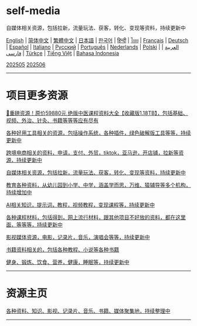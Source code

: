 # self-media
自媒体相关资源，包括拉新，流量玩法、获客，转化、变现等资料，持续更新中

[English](https://openaitx.github.io/view.html?user=mswnlz&project=self-media&lang=en) | [简体中文](https://openaitx.github.io/view.html?user=mswnlz&project=self-media&lang=zh-CN) | [繁體中文](https://openaitx.github.io/view.html?user=mswnlz&project=self-media&lang=zh-TW) | [日本語](https://openaitx.github.io/view.html?user=mswnlz&project=self-media&lang=ja) | [한국어](https://openaitx.github.io/view.html?user=mswnlz&project=self-media&lang=ko) | [हिन्दी](https://openaitx.github.io/view.html?user=mswnlz&project=self-media&lang=hi) | [ไทย](https://openaitx.github.io/view.html?user=mswnlz&project=self-media&lang=th) | [Français](https://openaitx.github.io/view.html?user=mswnlz&project=self-media&lang=fr) | [Deutsch](https://openaitx.github.io/view.html?user=mswnlz&project=self-media&lang=de) | [Español](https://openaitx.github.io/view.html?user=mswnlz&project=self-media&lang=es) | [Italiano](https://openaitx.github.io/view.html?user=mswnlz&project=self-media&lang=it) | [Русский](https://openaitx.github.io/view.html?user=mswnlz&project=self-media&lang=ru) | [Português](https://openaitx.github.io/view.html?user=mswnlz&project=self-media&lang=pt) | [Nederlands](https://openaitx.github.io/view.html?user=mswnlz&project=self-media&lang=nl) | [Polski](https://openaitx.github.io/view.html?user=mswnlz&project=self-media&lang=pl) | [العربية](https://openaitx.github.io/view.html?user=mswnlz&project=self-media&lang=ar) | [فارسی](https://openaitx.github.io/view.html?user=mswnlz&project=self-media&lang=fa) | [Türkçe](https://openaitx.github.io/view.html?user=mswnlz&project=self-media&lang=tr) | [Tiếng Việt](https://openaitx.github.io/view.html?user=mswnlz&project=self-media&lang=vi) | [Bahasa Indonesia](https://openaitx.github.io/view.html?user=mswnlz&project=self-media&lang=id)



[202505](202505.md)
[202506](202506.md)

---------------
# 项目更多资源

[🎁重磅资源！原价59880元 绝版中医课程资料大全【收藏版1.18TB】，包括基础、视频、外治、针灸、书籍等等等应有尽有](https://github.com/mswnlz/chinese-traditional)

[各种好用工具相关的资源，包括操作系统，各种插件，绿色破解版工具等等，持续更新中](https://github.com/mswnlz/tools)


[跨境电商相关的资料，申请，支付、外贸，tiktok，亚马逊，开店铺，拉新等资源，持续更新中](https://github.com/mswnlz/cross-border)

[自媒体相关资源，包括拉新，流量玩法、获客，转化、变现等资料，持续更新中](https://github.com/mswnlz/self-media)

[ 教育各种资料，从幼儿园到小学、中学，涵盖学而思，万维、猿辅导等多个机构，持续增加中](https://github.com/mswnlz/edu-knowlege)

[AI相关知识，提示词，教程，视频教程，变现课程等，持续更新中](https://github.com/mswnlz/AIknowledge)

[各种课程材料，包括得到，网上流行材料，跟其他项目不好放的资料，都在这里面，等等等，持续更新中](https://github.com/mswnlz/curriculum)

[影视媒体资源，电影，记录片，音乐，演唱会等等，持续更新中](https://github.com/mswnlz/movies)

[书籍资料相关的，包括各种教程、小说等各种书籍](https://github.com/mswnlz/book)


[健身、锻炼、饮食、营养，健康，睡眠等，持续更新中](https://github.com/mswnlz/healthy)


---------------

# 资源主页
[各种资料、知识、影视、记录片、音乐、书籍、媒体聚集地，持续整理中](https://github.com/mswnlz)

---------------



<DateContentViewer repoName="self-media" />
